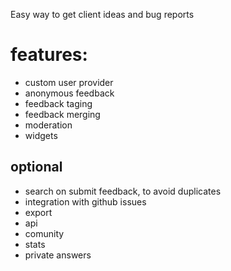 Easy way to get client ideas and bug reports

# features:

 - custom user provider
 - anonymous feedback
 - feedback taging
 - feedback merging
 - moderation
 - widgets
 
## optional

 - search on submit feedback, to avoid duplicates
 - integration with github issues
 - export
 - api
 - comunity
 - stats
 - private answers